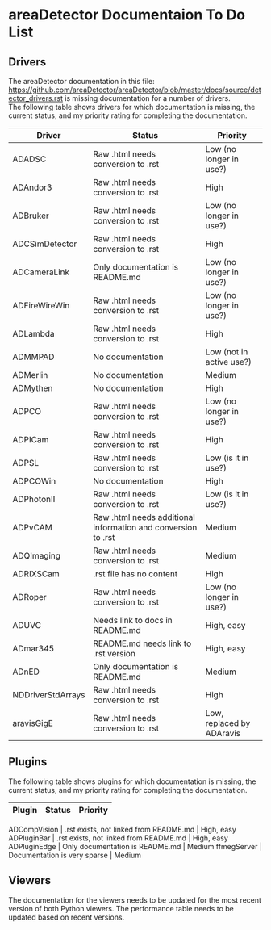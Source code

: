 areaDetector Documentaion To Do List
====================================

Drivers
-------
The areaDetector documentation in this file: 
https://github.com/areaDetector/areaDetector/blob/master/docs/source/detector_drivers.rst
is missing documentation for a number of drivers.  
The following table shows drivers for which documentation is missing, the current status, 
and my priority rating for completing the documentation.

Driver   | Status  | Priority
-------  | ------- | --------
ADADSC | Raw .html needs conversion to .rst | Low (no longer in use?)
ADAndor3 | Raw .html needs conversion to .rst | High
ADBruker | Raw .html needs conversion to .rst | Low (no longer in use?)
ADCSimDetector | Raw .html needs conversion to .rst | High
ADCameraLink | Only documentation is README.md | Low (no longer in use?)
ADFireWireWin | Raw .html needs conversion to .rst | Low (no longer in use?)
ADLambda | Raw .html needs conversion to .rst | High
ADMMPAD | No documentation | Low (not in active use?)
ADMerlin | No documentation | Medium
ADMythen | No documentation | High
ADPCO | Raw .html needs conversion to .rst | Low (no longer in use?)
ADPICam | Raw .html needs conversion to .rst | High
ADPSL | Raw .html needs conversion to .rst | Low (is it in use?)
ADPCOWin | No documentation | High
ADPhotonII | Raw .html needs conversion to .rst | Low (is it in use?)
ADPvCAM | Raw .html needs additional information and conversion to .rst | Medium
ADQImaging | Raw .html needs conversion to .rst | Medium
ADRIXSCam| .rst file has no content | High
ADRoper | Raw .html needs conversion to .rst | Low (no longer in use?)
ADUVC| Needs link to docs in README.md | High, easy
ADmar345| README.md needs link to .rst version | High, easy
ADnED| Only documentation is README.md | Medium
NDDriverStdArrays | Raw .html needs conversion to .rst | High
aravisGigE | Raw .html needs conversion to .rst | Low, replaced by ADAravis

Plugins
-------
The following table shows plugins for which documentation is missing, the current status, 
and my priority rating for completing the documentation.

Plugin   | Status  | Priority
-------  | ------- | --------

ADCompVision | .rst exists, not linked from README.md | High, easy
ADPluginBar | .rst exists, not linked from README.md | High, easy
ADPluginEdge | Only documentation is README.md | Medium
ffmegServer | Documentation is very sparse | Medium

Viewers
-------
The documentation for the viewers needs to be updated for the most recent version of both Python
viewers.  The performance table needs to be updated based on recent versions.
